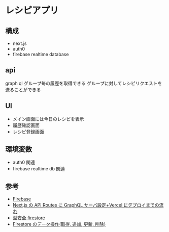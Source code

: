 # レシピアプリ

## 構成

- next.js
- auth0
- firebase realtime database

## api

graph ql
グループ毎の履歴を取得できる
グループに対してレシピリクエストを送ることができる

## UI

- メイン画面には今日のレシピを表示
- 履歴確認画面
- レシピ登録画面

## 環境変数

- auth0 関連
- firebase realtime db 関連

## 参考

- [Firebase](https://console.firebase.google.com/?hl=ja)
- [Next.js の API Routes に GraphQL サーバ設定+Vercel にデプロイまでの流れ](https://reffect.co.jp/react/next-js-graphql)
- [型安全 firestore](https://zenn.dev/arark/articles/9ef42ee801050e0f9b88)
- [Firestore のデータ操作(取得, 追加, 更新, 削除)](https://www.wakuwakubank.com/posts/723-firebase-firestore-query)
